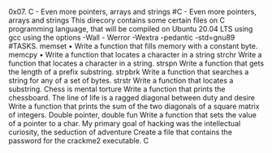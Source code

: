 0x07. C - Even more pointers, arrays and strings
#C - Even more pointers, arrays and strings This direcory contains some certain files on C
programming language, that will be compiled on Ubuntu 20.04 LTS using gcc using the options
-Wall - Werror -Wextra -pedantic -std=gnu89
#TASKS.
memset
• Write a function that fills memory with a constant byte.
memcpy • Write a function that locates a character in a string
strchr
Write a function that locates a character in a string.
strspn
Write a function that gets the length of a prefix substring.
strpbrk
Write a function that searches a string for any of a set of bytes.
strstr
Write a function that locates a substring.
Chess is mental torture
Write a function that prints the chessboard.
The line of life is a ragged diagonal between duty and desire
Write a function that prints the sum of the two diagonals of a square matrix of integers.
Double pointer, double fun
Write a function that sets the value of a pointer to a char.
My primary goal of hacking was the intellectual curiosity, the seduction of adventure
Create a file that contains the password for the crackme2 executable.
C
